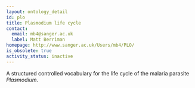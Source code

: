 ```yaml
---
layout: ontology_detail
id: plo
title: Plasmodium life cycle
contact:
  email: mb4@sanger.ac.uk
  label: Matt Berriman
homepage: http://www.sanger.ac.uk/Users/mb4/PLO/
is_obsolete: true
activity_status: inactive
---
```


A structured controlled vocabulary for the life cycle of the malaria parasite <i>Plasmodium</i>.
